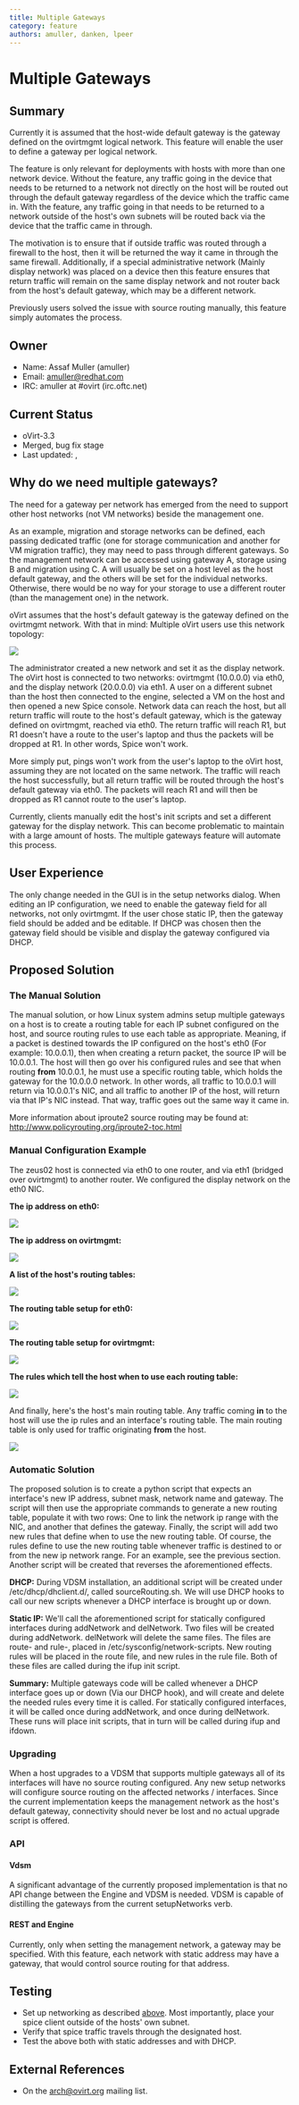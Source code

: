 ```yaml
---
title: Multiple Gateways
category: feature
authors: amuller, danken, lpeer
---
```


# Multiple Gateways

## Summary

Currently it is assumed that the host-wide default gateway is the gateway defined on the ovirtmgmt logical network. This feature will enable the user to define a gateway per logical network.

The feature is only relevant for deployments with hosts with more than one network device. Without the feature, any traffic going in the device that needs to be returned to a network not directly on the host will be routed out through the default gateway regardless of the device which the traffic came in. With the feature, any traffic going in that needs to be returned to a network outside of the host's own subnets will be routed back via the device that the traffic came in through.

The motivation is to ensure that if outside traffic was routed through a firewall to the host, then it will be returned the way it came in through the same firewall. Additionally, if a special administrative network (Mainly display network) was placed on a device then this feature ensures that return traffic will remain on the same display network and not router back from the host's default gateway, which may be a different network.

Previously users solved the issue with source routing manually, this feature simply automates the process.

## Owner

*   Name: Assaf Muller (amuller)
*   Email: <amuller@redhat.com>
*   IRC: amuller at #ovirt (irc.oftc.net)

## Current Status

*   oVirt-3.3
*   Merged, bug fix stage
*   Last updated: ,

## Why do we need multiple gateways?

The need for a gateway per network has emerged from the need to support other host networks (not VM networks) beside the management one.

As an example, migration and storage networks can be defined, each passing dedicated traffic (one for storage communication and another for VM migration traffic), they may need to pass through different gateways.  So the management network can be accessed using gateway A, storage using B and migration using C. A will usually be set on a host level as the host default gateway, and the others will be set for the individual networks.  Otherwise, there would be no way for your storage to use a different router (than the management one) in the network.


oVirt assumes that the host's default gateway is the gateway defined on the ovirtmgmt network. With that in mind: Multiple oVirt users use this network topology:

![](/images/wiki/Multiple_Gateways_Topology.png)

The administrator created a new network and set it as the display network. The oVirt host is connected to two networks: ovirtmgmt (10.0.0.0) via eth0, and the display network (20.0.0.0) via eth1. A user on a different subnet than the host then connected to the engine, selected a VM on the host and then opened a new Spice console. Network data can reach the host, but all return traffic will route to the host's default gateway, which is the gateway defined on ovirtmgmt, reached via eth0. The return traffic will reach R1, but R1 doesn't have a route to the user's laptop and thus the packets will be dropped at R1. In other words, Spice won't work.

More simply put, pings won't work from the user's laptop to the oVirt host, assuming they are not located on the same network. The traffic will reach the host successfully, but all return traffic will be routed through the host's default gateway via eth0. The packets will reach R1 and will then be dropped as R1 cannot route to the user's laptop.

Currently, clients manually edit the host's init scripts and set a different gateway for the display network. This can become problematic to maintain with a large amount of hosts. The multiple gateways feature will automate this process.

## User Experience

The only change needed in the GUI is in the setup networks dialog. When editing an IP configuration, we need to enable the gateway field for all networks, not only ovirtmgmt. If the user chose static IP, then the gateway field should be added and be editable. If DHCP was chosen then the gateway field should be visible and display the gateway configured via DHCP.

## Proposed Solution

### The Manual Solution

The manual solution, or how Linux system admins setup multiple gateways on a host is to create a routing table for each IP subnet configured on the host, and source routing rules to use each table as appropriate. Meaning, if a packet is destined towards the IP configured on the host's eth0 (For example: 10.0.0.1), then when creating a return packet, the source IP will be 10.0.0.1. The host will then go over his configured rules and see that when routing **from** 10.0.0.1, he must use a specific routing table, which holds the gateway for the 10.0.0.0 network. In other words, all traffic to 10.0.0.1 will return via 10.0.0.1's NIC, and all traffic to another IP of the host, will return via that IP's NIC instead. That way, traffic goes out the same way it came in.

More information about iproute2 source routing may be found at: <http://www.policyrouting.org/iproute2-toc.html>

### Manual Configuration Example

The zeus02 host is connected via eth0 to one router, and via eth1 (bridged over ovirtmgmt) to another router. We configured the display network on the eth0 NIC.

**The ip address on eth0:**

![](/images/wiki/Eth0_ip.png)

**The ip address on ovirtmgmt:**

![](/images/wiki/Ovirtmgmt_ip.png)

**A list of the host's routing tables:**

![](/images/wiki/Rt_tables.png)

**The routing table setup for eth0:**

![](/images/wiki/Eth0_table.png)

**The routing table setup for ovirtmgmt:**

![](/images/wiki/Ovirtmgmt_table.png)

**The rules which tell the host when to use each routing table:**

![](/images/wiki/Ip_rule.png)

And finally, here's the host's main routing table. Any traffic coming **in** to the host will use the ip rules and an interface's routing table. The main routing table is only used for traffic originating **from** the host.

![](/images/wiki/Ip_route.png)

### Automatic Solution

The proposed solution is to create a python script that expects an interface's new IP address, subnet mask, network name and gateway. The script will then use the appropriate commands to generate a new routing table, populate it with two rows: One to link the network ip range with the NIC, and another that defines the gateway. Finally, the script will add two new rules that define when to use the new routing table. Of course, the rules define to use the new routing table whenever traffic is destined to or from the new ip network range. For an example, see the previous section. Another script will be created that reverses the aforementioned effects.

**DHCP:** During VDSM installation, an additional script will be created under /etc/dhcp/dhclient.d/, called sourceRouting.sh. We will use DHCP hooks to call our new scripts whenever a DHCP interface is brought up or down.

**Static IP:** We'll call the aforementioned script for statically configured interfaces during addNetwork and delNetwork. Two files will be created during addNetwork. delNetwork will delete the same files. The files are route-<interface> and rule-<interface>, placed in /etc/sysconfig/network-scripts. New routing rules will be placed in the route file, and new rules in the rule file. Both of these files are called during the ifup init script.

**Summary:** Multiple gateways code will be called whenever a DHCP interface goes up or down (Via our DHCP hook), and will create and delete the needed rules every time it is called. For statically configured interfaces, it will be called once during addNetwork, and once during delNetwork. These runs will place init scripts, that in turn will be called during ifup and ifdown.

### Upgrading

When a host upgrades to a VDSM that supports multiple gateways all of its interfaces will have no source routing configured. Any new setup networks will configure source routing on the affected networks / interfaces. Since the current implementation keeps the management network as the host's default gateway, connectivity should never be lost and no actual upgrade script is offered.

### API

#### Vdsm

A significant advantage of the currently proposed implementation is that no API change between the Engine and VDSM is needed. VDSM is capable of distilling the gateways from the current setupNetworks verb.

#### REST and Engine

Currently, only when setting the management network, a gateway may be specified. With this feature, each network with static address may have a gateway, that would control source routing for that address.

## Testing

*   Set up networking as described [ above](#Why_do_we_need_multiple_gateways.3F). Most importantly, place your spice client outside of the hosts' own subnet.
*   Verify that spice traffic travels through the designated host.
*   Test the above both with static addresses and with DHCP.

## External References


*   On the arch@ovirt.org mailing list.

